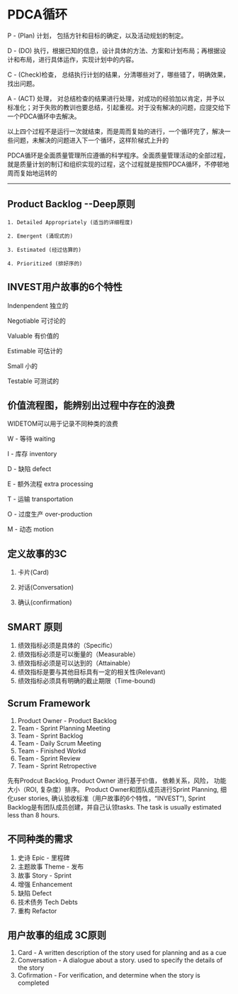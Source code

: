 # PDCA循环

P - (Plan) 计划， 包括方针和目标的确定，以及活动规划的制定。

D - (DO) 执行，根据已知的信息，设计具体的方法、方案和计划布局；再根据设计和布局，进行具体运作，实现计划中的内容。

C - (Check)检查， 总结执行计划的结果，分清哪些对了，哪些错了，明确效果，找出问题。

A - (ACT) 处理， 对总结检查的结果进行处理，对成功的经验加以肯定，并予以标准化；对于失败的教训也要总结，引起重视。对于没有解决的问题，应提交给下一个PDCA循环中去解决。

以上四个过程不是运行一次就结束，而是周而复始的进行，一个循环完了，解决一些问题，未解决的问题进入下一个循环，这样阶梯式上升的

PDCA循环是全面质量管理所应遵循的科学程序。全面质量管理活动的全部过程，就是质量计划的制订和组织实现的过程，这个过程就是按照PDCA循环，不停顿地周而复始地运转的

----

## Product Backlog --Deep原则

    1. Detailed Appropriately (适当的详细程度)

    2. Emergent (涌现式的)

    3. Estimated (经过估算的)

    4. Prioritized (排好序的)

## INVEST用户故事的6个特性

Indenpendent 独立的

Negotiable 可讨论的

Valuable 有价值的

Estimable 可估计的

Small 小的

Testable 可测试的

## 价值流程图，能辨别出过程中存在的浪费

WIDETOM可以用于记录不同种类的浪费

W - 等待 waiting

I - 库存 inventory

D - 缺陷 defect

E - 额外流程 extra processing

T - 运输 transportation

O - 过度生产 over-production

M - 动态 motion

## 定义故事的3C

   1. 卡片(Card)

   2. 对话(Conversation)

   3. 确认(confirmation)

## SMART 原则

1. 绩效指标必须是具体的（Specific）
2. 绩效指标必须是可以衡量的（Measurable）
3. 绩效指标必须是可以达到的（Attainable）
4. 绩效指标是要与其他目标具有一定的相关性(Relevant)
5. 绩效指标必须具有明确的截止期限（Time-bound)

## Scrum Framework
1. Product Owner - Product Backlog
2. Team - Sprint Planning Meeting
3. Team - Sprint Backlog
4. Team - Daily Scrum Meeting
5. Team - Finished Workd
6. Team - Sprint Review
7. Team - Sprint Retropective

先有Prodcut Backlog, Product Owner 进行基于价值， 依赖关系，风险， 功能大小（ROI, 复杂度）排序。 Product Owner和团队成员进行Sprint Planning, 细化user stories, 确认验收标准（用户故事的6个特性，“INVEST”), Sprint Backlog是有团队成员创建，并自己认领tasks. The task is usually estimated less than 8 hours. 

## 不同种类的需求
1. 史诗 Epic - 里程碑
2. 主题故事 Theme - 发布
3. 故事 Story - Sprint
4. 增强 Enhancement
5. 缺陷 Defect
6. 技术债务 Tech Debts
7. 重构 Refactor

## 用户故事的组成 3C原则
 1. Card - A written description of the story used for planning and as a cue
 2. Conversation - A dialogue about a story. used to specify the details of the story
 3. Cofirmation - For verification, and determine when the story is completed